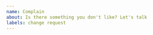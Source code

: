 ```yaml
---
name: Complain
about: Is there something you don't like? Let's talk
labels: change request
---
```


<!-- If you find any related threads, link them here -->
<!-- Duplicate issues are ok, but they may be closed pretty quickly -->

